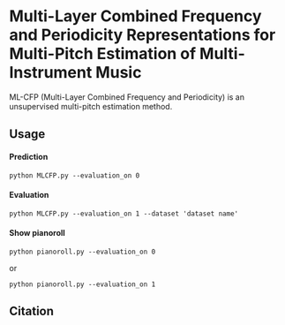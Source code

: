 # Multi-Layer Combined Frequency and Periodicity Representations for Multi-Pitch Estimation of Multi-Instrument Music
ML-CFP (Multi-Layer Combined Frequency and Periodicity) is an unsupervised multi-pitch estimation method.

## Usage
#### Prediction
  ```
  python MLCFP.py --evaluation_on 0
  ```
#### Evaluation
  ```
  python MLCFP.py --evaluation_on 1 --dataset 'dataset name'
  ```
#### Show pianoroll
  ```
  python pianoroll.py --evaluation_on 0
  ```
or
  ```
  python pianoroll.py --evaluation_on 1
  ```
## Citation
